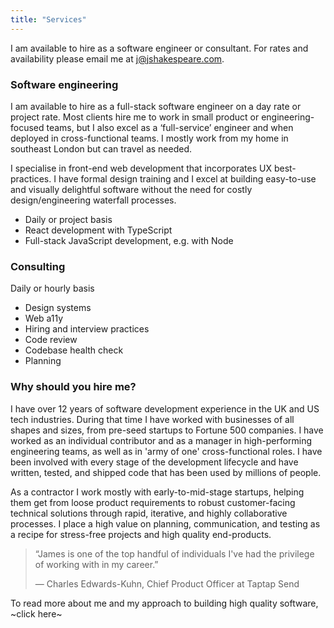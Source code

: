 ```yaml
---
title: "Services"
---
```


I am available to hire as a software engineer or consultant. For rates and availability please email me at j@jshakespeare.com.

### Software engineering

I am available to hire as a full-stack software engineer on a day rate or project rate. Most clients hire me to work in small product or engineering-focused teams, but I also excel as a ‘full-service’ engineer and when deployed in cross-functional teams. I mostly work from my home in southeast London but can travel as needed.

I specialise in front-end web development that incorporates UX best-practices. I have formal design training and I excel at building easy-to-use and visually delightful software without the need for costly design/engineering waterfall processes.

* Daily or project basis
* React development with TypeScript
* Full-stack JavaScript development, e.g. with Node

### Consulting

Daily or hourly basis

* Design systems
* Web a11y
* Hiring and interview practices
* Code review
* Codebase health check
* Planning 

### Why should you hire me?

I have over 12 years of software development experience in the UK and US tech industries. During that time I have worked with businesses of all shapes and sizes, from pre-seed startups to Fortune 500 companies. I have worked as an individual contributor and as a manager in high-performing engineering teams, as well as in 'army of one' cross-functional roles. I have been involved with every stage of the development lifecycle and have written, tested, and shipped code that has been used by millions of people.

As a contractor I work mostly with early-to-mid-stage startups, helping them get from loose product requirements to robust customer-facing technical solutions through rapid, iterative, and highly collaborative processes. I place a high value on planning, communication, and testing as a recipe for stress-free projects and high quality end-products.

> “James is one of the top handful of individuals I've had the privilege of working with in my career.”
>
> — Charles Edwards-Kuhn, Chief Product Officer at Taptap Send

To read more about me and my approach to building high quality software, ~click here~
